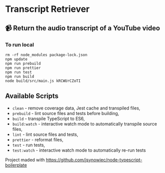 # Transcript Retriever

## 📹 Return the audio transcript of a YouTube video

### To run local

```
rm -rf node_modules package-lock.json
npm update
npm run prebuild
npm run prettier
npm run test
npm run build
node build/src/main.js kRCWUrCZoTI
```

## Available Scripts

- `clean` - remove coverage data, Jest cache and transpiled files,
- `prebuild` - lint source files and tests before building,
- `build` - transpile TypeScript to ES6,
- `build:watch` - interactive watch mode to automatically transpile source files,
- `lint` - lint source files and tests,
- `prettier` - reformat files,
- `test` - run tests,
- `test:watch` - interactive watch mode to automatically re-run tests

Project maded with https://github.com/jsynowiec/node-typescript-boilerplate
